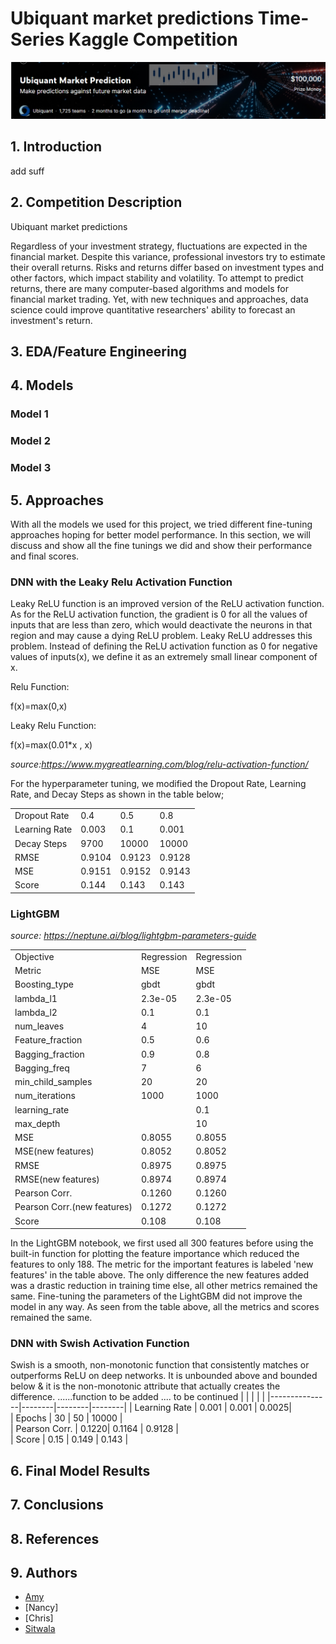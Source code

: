 # Ubiquant market predictions Time-Series Kaggle Competition
![cover](https://github.com/AmyRouillard/DSI-FCANS/blob/development/images/cover_image.png)

## 1. Introduction
add suff

## 2. Competition Description
Ubiquant market predictions

Regardless of your investment strategy, fluctuations are expected in the financial market. Despite this variance, professional investors try to estimate their overall returns. Risks and returns differ based on investment types and other factors, which impact stability and volatility. To attempt to predict returns, there are many computer-based algorithms and models for financial market trading. Yet, with new techniques and approaches, data science could improve quantitative researchers' ability to forecast an investment's return.

## 3. EDA/Feature Engineering 



## 4. Models 

### Model 1
### Model 2
### Model 3

## 5. Approaches

With all the models we used for this project, we tried different fine-tuning approaches hoping for better model performance. In this section, we will discuss and show all the fine tunings we did and show their performance and final scores.

### DNN with the Leaky Relu Activation Function

Leaky ReLU function is an improved version of the ReLU activation function. As for the ReLU activation function, the gradient is 0 for all the values of inputs that are less than zero, which would deactivate the neurons in that region and may cause a dying ReLU problem. Leaky ReLU addresses this problem. Instead of defining the ReLU activation function as 0 for negative values of inputs(x), we define it as an extremely small linear component of x.

Relu Function:

  f(x)=max(0,x)

Leaky Relu Function:

   f(x)=max(0.01*x , x)

*source:https://www.mygreatlearning.com/blog/relu-activation-function/*

For the hyperparameter tuning, we modified the Dropout Rate, Learning Rate, and Decay Steps as shown in the table below; 

|               |        |        |        | 
|---------------|--------|--------|--------|
| Dropout Rate  | 0.4    | 0.5    | 0.8    |  
| Learning Rate | 0.003  | 0.1    | 0.001  |   
| Decay Steps   | 9700   | 10000  | 10000  |   
| RMSE          | 0.9104 | 0.9123 | 0.9128 |   
| MSE           | 0.9151 | 0.9152 | 0.9143 |   
| Score         | 0.144  | 0.143  | 0.143  |   

### LightGBM

*source: https://neptune.ai/blog/lightgbm-parameters-guide*

|                             |             |            |            
|-----------------------------|-------------|------------|
| Objective                   |  Regression | Regression |  
| Metric                      |  MSE        | MSE        | 
| Boosting_type               |  gbdt       | gbdt       |  
| lambda_l1                   | 2.3e-05     | 2.3e-05    |    
| lambda_l2                   | 0.1         | 0.1        |   
| num_leaves                  | 4           | 10         |    
| Feature_fraction            | 0.5         | 0.6        |    
| Bagging_fraction            | 0.9         | 0.8        |    
| Bagging_freq                | 7           | 6          |     
| min_child_samples           | 20          | 20         |    
| num_iterations              | 1000        | 1000       |  
| learning_rate               |             | 0.1        |  
| max_depth                   |             | 10         |   
| MSE                         | 0.8055      | 0.8055     |     
| MSE(new features)           | 0.8052      | 0.8052     |     
| RMSE                        | 0.8975      | 0.8975     |     
| RMSE(new features)          | 0.8974      | 0.8974     |     
| Pearson Corr.               | 0.1260      | 0.1260     |     
| Pearson Corr.(new features) | 0.1272      | 0.1272     |
| Score                       | 0.108       | 0.108      |     

In the LightGBM notebook, we first used all 300 features before using the built-in function for plotting the feature importance which reduced the features to only 188. The metric for the important features is labeled 'new features' in the table above. The only difference the new features added was a drastic reduction in training time else, all other metrics remained the same.
Fine-tuning the parameters of the LightGBM did not improve the model in any way. As seen from the table above, all the metrics and scores remained the same.

### DNN with Swish Activation Function

Swish is a smooth, non-monotonic function that consistently matches or outperforms ReLU on deep networks. It is unbounded above and bounded below & it is the non-monotonic attribute that actually creates the difference.
......function to be added ....
to be continued
|               |        |        |        | 
|---------------|--------|--------|--------|
| Learning Rate | 0.001  | 0.001    | 0.0025|   
| Epochs        | 30   | 50  | 10000  |   
| Pearson Corr. | 0.1220| 0.1164 | 0.9128 |   
| Score         | 0.15  | 0.149  | 0.143  |   

## 6. Final Model Results

## 7. Conclusions


## 8. References

## 9. Authors
* [Amy](https://github.com/AmyRouillard)
* [Nancy]
* [Chris]
* [Sitwala](https://github.com/SitwalaM)

